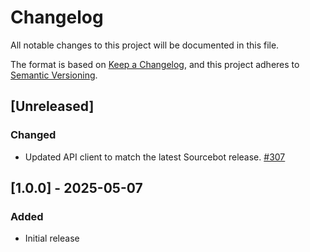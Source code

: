 # Changelog

All notable changes to this project will be documented in this file.

The format is based on [Keep a Changelog](https://keepachangelog.com/en/1.1.0/),
and this project adheres to [Semantic Versioning](https://semver.org/spec/v2.0.0.html).

## [Unreleased]

### Changed
- Updated API client to match the latest Sourcebot release. [#307](https://github.com/sourcebot-dev/sourcebot/pull/307)

## [1.0.0] - 2025-05-07

### Added
- Initial release